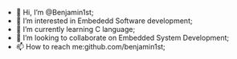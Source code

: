 - 👋 Hi, I’m @Benjamin1st;
- 👀 I’m interested in Embededd Software development;
- 🌱 I’m currently learning C language;
- 💞️ I’m looking to collaborate on Embedded System Development;
- 📫 How to reach me:github.com/benjamin1st;

<!---
Benjamin1st/Benjamin1st is a ✨ special ✨ repository because its `README.md` (this file) appears on your GitHub profile.
You can click the Preview link to take a look at your changes.
--->
